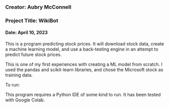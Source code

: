 ### Creator: Aubry McConnell

### Project Title: WikiBot

#### Date: April 10, 2023

This is a program predicting stock prices. It will download stock data, create a machine learning model, and use a back-testing engine in an attempt to predict future stock prices.

This is one of my first experiences with creating a ML model from scratch. I used the pandas and scikit-learn libraries, and chose the Microsoft stock as training data.

To run:

This program requires a Python IDE of some kind to run. It has been tested with Google Colab.
